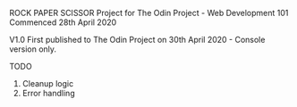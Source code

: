 ROCK PAPER SCISSOR Project for The Odin Project - Web Development 101  
Commenced 28th April 2020

V1.0 First published to The Odin Project on 30th April 2020 - Console version only.

TODO
1) Cleanup logic
2) Error handling
